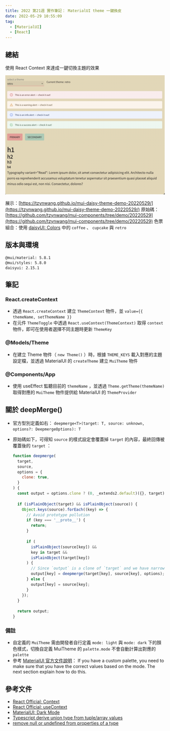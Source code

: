 ```yaml
---
title: 2022 第21週 實作筆記： MaterialUI theme 一鍵換皮
date: 2022-05-29 10:55:09
tag:
  - [MaterialUI]
  - [React]
---
```


## 總結

使用 React Context 來達成一鍵切換主題的效果

![react context theme change](/2022/mui-daisyui-theme/demo.png)

展示：[https://tzynwang.github.io/mui-daisy-theme-demo-20220529/](https://tzynwang.github.io/mui-daisy-theme-demo-20220529/)
原始碼：[https://github.com/tzynwang/mui-components/tree/demo/20220529](https://github.com/tzynwang/mui-components/tree/demo/20220529)
色票組合：使用 [daisyUI: Colors](https://daisyui.com/docs/colors/) 中的 `coffee` 、 `cupcake` 與 `retro`

## 版本與環境

```
@mui/material: 5.8.1
@mui/styles: 5.8.0
daisyui: 2.15.1
```

## 筆記

### React.createContext

- 透過 `React.createContext` 建立 `ThemeContext` 物件，並 `value={{ themeName, setThemeName }}`
- 在元件 `ThemeToggle` 中透過 `React.useContext(ThemeContext)` 取得 `context` 物件，即可在使用者選擇不同主題時更新 `ThemeKey`

### @Models/Theme

- 在建立 Theme 物件（ `new Theme()` ）時，根據 `THEME_KEYS` 載入對應的主題設定檔，並透過 MaterialUI 的 `createTheme` 建立 `MuiTheme` 物件

### @Components/App

- 使用 useEffect 監聽目前的 `themeName` ，並透過 `Theme.getTheme(themeName)` 取得對應的 `MuiTheme` 物件提供給 MaterialUI 的 `ThemeProvider`

## 關於 deepMerge()

- 官方型別定義如右： `deepmerge<T>(target: T, source: unknown, options?: DeepmergeOptions): T`
- 原始碼如下，可得知 `source` 的樣式設定會覆蓋掉 `target` 的內容，最終回傳被覆蓋後的 `target` ：

  ```js
  function deepmerge(
    target,
    source,
    options = {
      clone: true,
    }
  ) {
    const output = options.clone ? (0, _extends2.default)({}, target) : target;

    if (isPlainObject(target) && isPlainObject(source)) {
      Object.keys(source).forEach((key) => {
        // Avoid prototype pollution
        if (key === '__proto__') {
          return;
        }

        if (
          isPlainObject(source[key]) &&
          key in target &&
          isPlainObject(target[key])
        ) {
          // Since `output` is a clone of `target` and we have narrowed `target` in this block we can cast to the same type.
          output[key] = deepmerge(target[key], source[key], options);
        } else {
          output[key] = source[key];
        }
      });
    }

    return output;
  }
  ```

### 備註

- 自定義的 `MuiTheme` 需由開發者自行定義 `mode: light` 與 `mode: dark` 下的顏色樣式，切換自定義 MuiTheme 的 `palette.mode` 不會自動計算出對應的 `palette`
- 參考 [MaterialUI 官方文件說明](https://mui.com/material-ui/customization/dark-mode/#dark-mode-with-a-custom-palette)： If you have a custom palette, you need to make sure that you have the correct values based on the mode. The next section explain how to do this.

## 參考文件

- [React Official: Context](https://reactjs.org/docs/context.html)
- [React Official: useContext](https://reactjs.org/docs/hooks-reference.html#usecontext)
- [MaterialUI: Dark Mode](https://mui.com/material-ui/customization/dark-mode/)
- [Typescript derive union type from tuple/array values](https://stackoverflow.com/questions/45251664/typescript-derive-union-type-from-tuple-array-values)
- [remove null or undefined from properties of a type](https://stackoverflow.com/questions/53050011/remove-null-or-undefined-from-properties-of-a-type)
